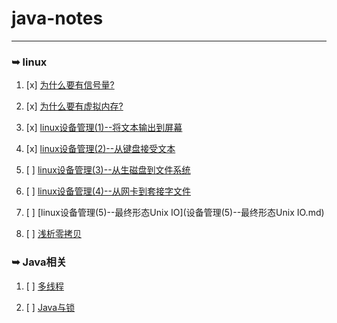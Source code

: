 java-notes
===================

- - - - 
### ➥ linux

1. [x] [为什么要有信号量?](为什么要有信号量.md)

1. [x] [为什么要有虚拟内存?](为什么要有虚拟内存.md)

1. [x] [linux设备管理(1)--将文本输出到屏幕](设备管理(1)--将文本输出到屏幕.md)

1. [x] [linux设备管理(2)--从键盘接受文本](设备管理(2)--从键盘接受文本.md)

1. [ ] [linux设备管理(3)--从生磁盘到文件系统](设备管理(3)--从生磁盘到文件系统.md)

1. [ ] [linux设备管理(4)--从网卡到套接字文件](设备管理(4)--从网卡到套接字文件.md)

1. [ ] [linux设备管理(5)--最终形态Unix IO](设备管理(5)--最终形态Unix IO.md)

1. [ ] [浅析零拷贝](浅析零拷贝.md)

### ➥ Java相关

1. [ ] [多线程](多线程.md)

1. [ ] [Java与锁](Java与锁.md)